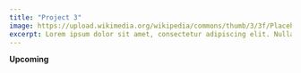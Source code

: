 ```yaml
---
title: "Project 3"
image: https://upload.wikimedia.org/wikipedia/commons/thumb/3/3f/Placeholder_view_vector.svg/681px-Placeholder_view_vector.svg.png
excerpt: Lorem ipsum dolor sit amet, consectetur adipiscing elit. Nullam ultrices, mauris ac rutrum porta, metus lorem maximus odio, ac viverra neque quam vitae nisl. Suspendisse potenti. Fusce suscipit tellus nibh, et fringilla ligula tristique accumsan. Class aptent taciti sociosqu ad litora torquent per conubia nostra, per inceptos himenaeos. Cras ullamcorper rhoncus finibus. Vivamus ac purus nunc. Quisque sed tortor imperdiet nunc volutpat sagittis quis ac mi. Nunc non mauris enim. Curabitur vitae odio nibh. Nullam non enim ac nulla hendrerit ullamcorper non non dui. Sed sit amet metus massa. Sed convallis mollis auctor. Pellentesque eleifend purus ante, id cursus dui consectetur ut.
---
```


**Upcoming**
